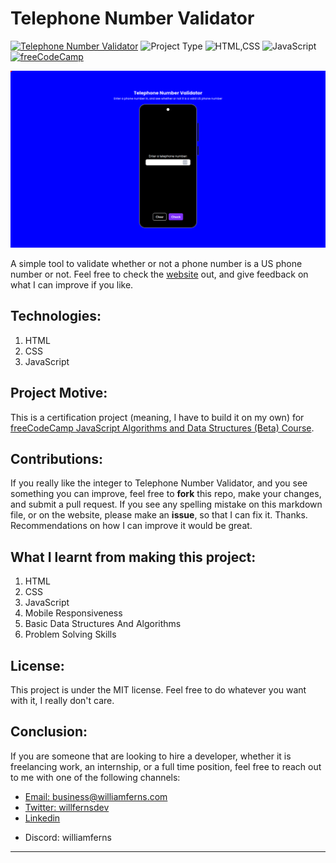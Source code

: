 # Telephone Number Validator

[![Telephone Number Validator](https://img.shields.io/badge/Roman_Numeral_Convertor-purple)](https://telephone-number-validator-liart.vercel.app/)
![Project Type](https://img.shields.io/badge/Project_Type:-Ceritification_Project-orange)
![HTML,CSS](https://img.shields.io/badge/HTML-CSS-blue)
![JavaScript](https://img.shields.io/badge/JavaScript-purple)
[![freeCodeCamp](https://img.shields.io/badge/freeCodeCamp:_JavaScript_Algorithms_and_Data_Structures_(Beta)-red)](https://www.freecodecamp.org/learn/javascript-algorithms-and-data-structures-v8/)

![screenshot](./assets/screenshot1.png)

A simple tool to validate whether or not a phone number is a US phone number or not. Feel free to check the <a href="https://telephone-number-validator-liart.vercel.app/" target="_blank">website</a> out, and give feedback on what I can improve if you like.

## Technologies:
1. HTML
2. CSS
3. JavaScript

## Project Motive:
This is a certification project (meaning, I have to build it on my own) for <a href="https://www.freecodecamp.org/learn/javascript-algorithms-and-data-structures-v8/" target="_blank">freeCodeCamp JavaScript Algorithms and Data Structures (Beta) Course</a>.

## Contributions:
If you really like the integer to Telephone Number Validator, and you see something you can improve, feel free to **fork** this repo, make your changes, and submit a pull request. If you see any spelling mistake on this markdown file, or on the website, please make an **issue**, so that I can fix it. Thanks. Recommendations on how I can improve it would be great.

## What I learnt from making this project:
1. HTML
2. CSS
3. JavaScript
4. Mobile Responsiveness
5. Basic Data Structures And Algorithms
6. Problem Solving Skills

## License:
This project is under the MIT license. Feel free to do whatever you want with it, I really don't care.

## Conclusion:
If you are someone that are looking to hire a developer, whether it is freelancing work, an internship, or a full time position, feel free to reach out to me with one of the following channels: 

<ul>
  <li>
    <a target="_blank" href="mailto:business@williamferns.com">Email: business@williamferns.com</a>
  </li>
  <li>
    <a target="_blank" href="https://twitter.com/willfernsdev">Twitter: willfernsdev</a>  
  </li>
  <li>
    <a target="_blank" href="https://www.linkedin.com/in/william-ferns-12670a2b6/">Linkedin</a>
  <li>
    <p>Discord: williamferns</p>
  </li>
</ul>

---
